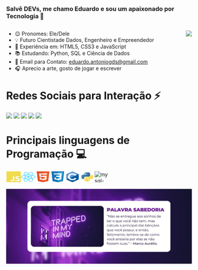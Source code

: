 ### Salvê DEVs, me chamo Eduardo e sou um apaixonado por Tecnologia 🌹
##

<div>  
    <img align="right" height="163em" src="https://github-readme-stats.vercel.app/api?username=eduhags&show_icons=true&theme=jolly&include_all_commits=true&count_private=true"/>
  
  - 😉 Pronomes: Ele/Dele
  - 💡 Futuro Cientistade Dados, Engenheiro e Empreendedor
  - 📜 Experiência em: HTML5, CSS3 e JavaScript
  - 📚 Estudando: Python, SQL e Ciência de Dados
  - 📌 Email para Contato: eduardo.antoniogds@gmail.com
  - 🎧 Aprecio a arte, gosto de jogar e escrever
  
</div>

##

<H1> Redes Sociais para Interação ⚡ </H1>

<a href="https://www.youtube.com/channel/UCOMT2b7gWZPhVcfjHI5MsYQ" target="_blank">
<img src="https://img.shields.io/badge/YouTube-FF0000?style=for-the-badge&logo=youtube&logoColor=white" target="_blank"></a>

<a href="https://www.instagram.com/eduh.ags/" target="_blank"> 
<img src="https://img.shields.io/badge/-Instagram-%23E4405F?style=for-the-badge&logo=instagram&logoColor=white" target="_blank"></a>

<a href="https://www.twitch.tv/pavanniz" target="_blank">
<img src="https://img.shields.io/badge/Twitch-9146FF?style=for-the-badge&logo=twitch&logoColor=white" target="_blank"></a>

<a href="https://discord.gg/Vm26UrDm" target="_blank">
<img src="https://img.shields.io/badge/Discord-7289DA?style=for-the-badge&logo=discord&logoColor=white" target="_blank"></a> 

<a href="https://www.linkedin.com/in/eduardo-ant%C3%B4nio-gon%C3%A7alves-da-silva-b8b84b1b8/" target="_blank">
<img src="https://img.shields.io/badge/-LinkedIn-%230077B5?style=for-the-badge&logo=linkedin&logoColor=white" target="_blank"></a> 

<br>

<H1> Principais linguagens de Programação 💻 </H1>

<img align="left" height="30" width="40" alt="js-icon"  src="https://raw.githubusercontent.com/devicons/devicon/master/icons/javascript/javascript-plain.svg">
<img align="left" height="30" width="40" alt="react-icon" src="https://raw.githubusercontent.com/devicons/devicon/master/icons/react/react-original.svg">
<img align="left" height="30" width="40" alt="html-icon" src="https://raw.githubusercontent.com/devicons/devicon/master/icons/html5/html5-original.svg">
<img align="left" height="30" width="40" alt="css-icon" src="https://raw.githubusercontent.com/devicons/devicon/master/icons/css3/css3-original.svg">
<img align="left" height="30" width="40" alt="c-icon" src="https://raw.githubusercontent.com/devicons/devicon/master/icons/c/c-original.svg">
<img align="left" alt="python-icon" height="30" width="40" src="https://raw.githubusercontent.com/devicons/devicon/master/icons/python/python-original.svg">
<img align="left" alt="mysql-icon" height="30" width="40" src="https://cdn.jsdelivr.net/gh/devicons/devicon/icons/mysql/mysql-original.svg">

<br><br>

<img src="meu-background.png">
